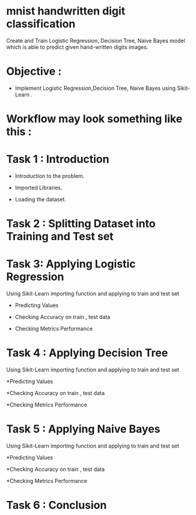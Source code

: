 # mnist handwritten digit classification

Create and Train Logistic Regression, Decision Tree, Naive Bayes model which is able to predict given hand-written digits images.

# Objective :
* Implement Logistic Regression,Decision Tree, Naive Bayes using Sikit-Learn .

# Workflow may look something like this :

# Task 1 : Introduction
* Introduction to the problem.

* Imported Libraries.

* Loading the dataset.

# Task 2 : Splitting Dataset into Training and Test set
 
# Task 3: Applying Logistic Regression
Using Sikit-Learn importing function and applying to train and test set

* Predicting Values

* Checking Accuracy on train , test data

* Checking Metrics Performance

# Task 4 : Applying Decision Tree
Using Sikit-Learn importing function and applying to train and test set

*Predicting Values

*Checking Accuracy on train , test data

*Checking Metrics Performance

# Task 5 : Applying Naive Bayes
Using Sikit-Learn importing function and applying to train and test set

*Predicting Values

*Checking Accuracy on train , test data

*Checking Metrics Performance

# Task 6 : Conclusion
